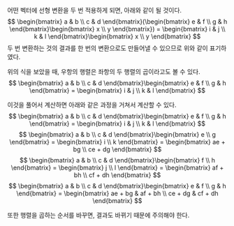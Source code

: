 어떤 벡터에 선형 변환을 두 번 적용하게 되면, 아래와 같이 될 것이다. 
$$ \begin{bmatrix} a & b \\ c & d \end{bmatrix}(\begin{bmatrix} e & f \\ g & h \end{bmatrix}\begin{bmatrix} x \\ y \end{bmatrix}) = \begin{bmatrix} i & j \\ k & l \end{bmatrix}\begin{bmatrix} x \\ y \end{bmatrix} $$
두 번 변환하는 것의 결과를 한 번의 변환으로도 만들어낼 수 있으므로 위와 같이 표기하였다. 

위의 식을 보았을 때, 우항의 행렬은 좌항의 두 행렬의 곱이라고도 볼 수 있다. 
$$ \begin{bmatrix} a & b \\ c & d \end{bmatrix}\begin{bmatrix} e & f \\ g & h \end{bmatrix} = \begin{bmatrix} i & j \\ k & l \end{bmatrix} $$

이것을 풀어서 계산하면 아래와 같은 과정을 거쳐서 계산할 수 있다. 
$$ \begin{bmatrix} a & b \\ c & d \end{bmatrix}\begin{bmatrix} e & f \\ g & h \end{bmatrix} = \begin{bmatrix} i & j \\ k & l \end{bmatrix} $$
$$ \begin{bmatrix} a & b \\ c & d \end{bmatrix}\begin{bmatrix} e \\ g \end{bmatrix} = \begin{bmatrix} i \\ k \end{bmatrix} = \begin{bmatrix} ae + bg \\ ce + dg \end{bmatrix} $$
$$ \begin{bmatrix} a & b \\ c & d \end{bmatrix}\begin{bmatrix} f \\ h \end{bmatrix} = \begin{bmatrix} j \\ l \end{bmatrix} = \begin{bmatrix} af + bh \\ cf + dh \end{bmatrix} $$
$$ \begin{bmatrix} a & b \\ c & d \end{bmatrix}\begin{bmatrix} e & f \\ g & h \end{bmatrix} = \begin{bmatrix} ae + bg & af + bh \\ ce + dg & cf + dh \end{bmatrix} $$

또한 행렬을 곱하는 순서를 바꾸면, 결과도 바뀌기 때문에 주의해야 한다. 





